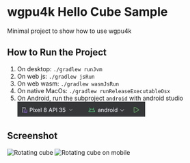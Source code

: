 # wgpu4k Hello Cube Sample

Minimal project to show how to use wgpu4k 

## How to Run the Project

1. On desktop: `./gradlew runJvm`
2. On web js: `./gradlew jsRun`
3. On web wasm: `./gradlew wasmJsRun`
4. On native MacOs: `./gradlew runReleaseExecutableOsx`
5. On Android, run the subproject `android` with android studio ![android-studio-capture.png](android-studio-capture.png)

## Screenshot
![Rotating cube](https://github.com/wgpu4k/hello-cube/blob/main/catpure.gif?raw=true)
![Rotating cube on mobile](https://github.com/ygdrasil-io/wgpu4k-hello-cube/raw/feature/upgrade-to-preview3/mobile-capture.gif)
